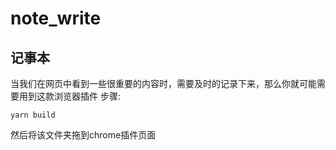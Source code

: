 # note_write
## 记事本
当我们在网页中看到一些很重要的内容时，需要及时的记录下来，那么你就可能需要用到这款浏览器插件
步骤:
```
yarn build
```
然后将该文件夹拖到chrome插件页面